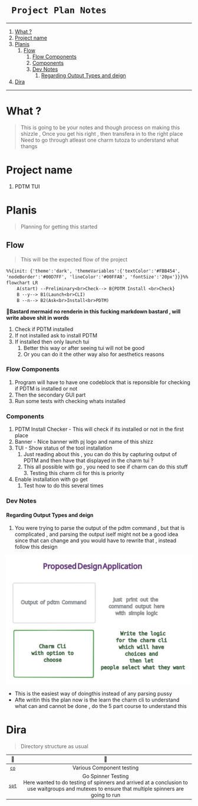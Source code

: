 
<h1><code> Project Plan Notes </code></h1>

----

1. [What ?](#what-)
2. [Project name](#project-name)
3. [Planis](#planis)
   1. [Flow](#flow)
      1. [Flow Components](#flow-components)
      2. [Components](#components)
      3. [Dev Notes](#dev-notes)
         1. [Regarding Output Types and deign](#regarding-output-types-and-deign)
4. [Dira](#dira)


----

# What ?

> This is going to be your notes and though process on making this shizzle , Once you get his right , then transfera in to the right place
> Need to go through atleast one charm tutoza to understand what thangs

# Project name

1. PDTM TUI

# Planis

> Planning for getting this started

## Flow

> This will be the expected flow of the project

```mermaid
%%{init: {'theme':'dark', 'themeVariables':{'textColor':'#FBB454', 'nodeBorder':'#00D7FF', 'lineColor':'#00FFAB', 'fontSize':'20px'}}}%%
flowchart LR
    A(start) --Preliminary<br>Check--> B{PDTM Install <br>Check}
    B --y--> B1(Launch<br>CLI)
    B --n--> B2(Ask<br>Install<br>PDTM)
```

🤣__Bastard mermaid no renderin in this fucking markdown bastard , will write above shit in words__

1. Check if PDTM installed
2. If not installed ask to install PDTM
3. If installed then only launch tui
   1. Better this way or after seeing tui will not be good
   2. Or you can do it the other way also for aesthetics reasons

### Flow Components

1. Program will have to have one codeblock that is reponsible for checking if PDTM is installed or not
2. Then the secondary GUI part
3. Run some tests with checking whats installed

### Components

1. PDTM Install Checker - This will check if its installed or not in the first place
2. Banner - Nice banner with pj logo and name of this shizz
3. TUI - Show status of the tool installation
   1. Just reading about this , you can do this by capturing output of PDTM and then have that displayed in the charm tui ?
   2. This all possible with go , you need to see if charm can do this stuff
      3. Testing this charm cli for this is priority
4. Enable installation with go get
   1. Test how to do this several times

### Dev Notes

#### Regarding Output Types and deign

1. You were trying to parse the output of the pdtm command , but that is complicated , and parsing the output iself might not be a good idea since that can change and you would have to rewrite that , instead follow this design

![](./design.svg)
- This is the easiest way of doingthis instead of any parsing pussy
- Afte writin this the plan now is the learn the charm cli to understand what can and cannot be done , do the 5 part course to understand this 

# Dira

> Directory structure as usual

🥇 | 🤪
|:--:|:--:|
[`co`](./co/) | Various Component testing
[`spt`](./spt/) | Go Spinner Testing <br>Here wanted to do testing of spinners and arrived at a conclusion to use waitgroups and mutexes to ensure that multiple spinners are going to run

